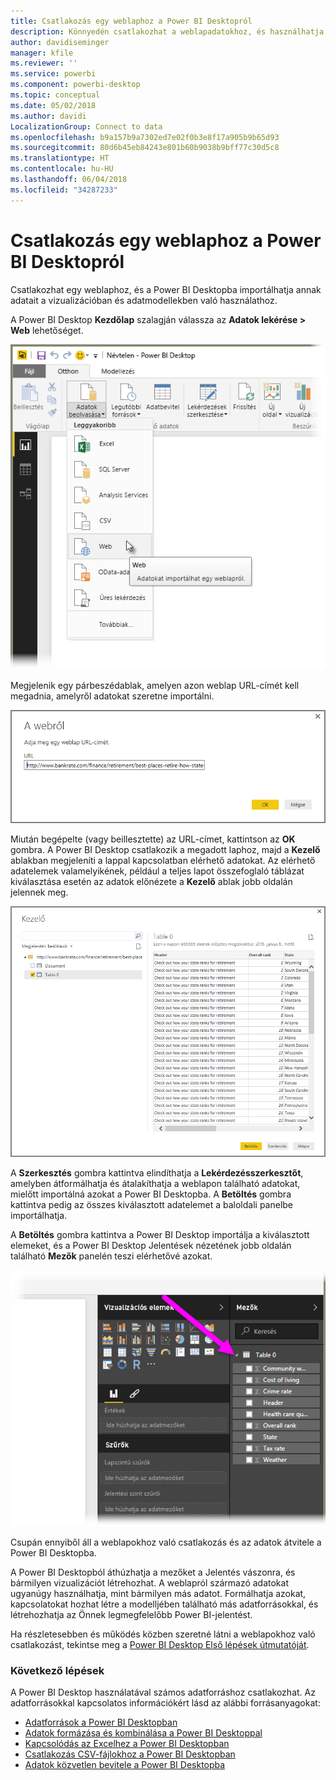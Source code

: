 ```yaml
---
title: Csatlakozás egy weblaphoz a Power BI Desktopról
description: Könnyedén csatlakozhat a weblapadatokhoz, és használhatja azokat a Power BI Desktopban
author: davidiseminger
manager: kfile
ms.reviewer: ''
ms.service: powerbi
ms.component: powerbi-desktop
ms.topic: conceptual
ms.date: 05/02/2018
ms.author: davidi
LocalizationGroup: Connect to data
ms.openlocfilehash: b9a157b9a7302ed7e02f0b3e8f17a905b9b65d93
ms.sourcegitcommit: 80d6b45eb84243e801b60b9038b9bff77c30d5c8
ms.translationtype: HT
ms.contentlocale: hu-HU
ms.lasthandoff: 06/04/2018
ms.locfileid: "34287233"
---
```

# <a name="connect-to-a-web-page-from-power-bi-desktop"></a>Csatlakozás egy weblaphoz a Power BI Desktopról
Csatlakozhat egy weblaphoz, és a Power BI Desktopba importálhatja annak adatait a vizualizációban és adatmodellekben való használathoz.

A Power BI Desktop **Kezdőlap** szalagján válassza az **Adatok lekérése > Web** lehetőséget.

![](media/desktop-connect-to-web/connect-to-web_1.png)

Megjelenik egy párbeszédablak, amelyen azon weblap URL-címét kell megadnia, amelyről adatokat szeretne importálni.

![](media/desktop-connect-to-web/connect-to-web_2.png)

Miután begépelte (vagy beillesztette) az URL-címet, kattintson az **OK** gombra. A Power BI Desktop csatlakozik a megadott laphoz, majd a **Kezelő** ablakban megjeleníti a lappal kapcsolatban elérhető adatokat. Az elérhető adatelemek valamelyikének, például a teljes lapot összefoglaló táblázat kiválasztása esetén az adatok előnézete a **Kezelő** ablak jobb oldalán jelennek meg.

![](media/desktop-connect-to-web/connect-to-web_3.png)

A **Szerkesztés** gombra kattintva elindíthatja a **Lekérdezésszerkesztőt**, amelyben átformálhatja és átalakíthatja a weblapon található adatokat, mielőtt importálná azokat a Power BI Desktopba. A **Betöltés** gombra kattintva pedig az összes kiválasztott adatelemet a baloldali panelbe importálhatja.

A **Betöltés** gombra kattintva a Power BI Desktop importálja a kiválasztott elemeket, és a Power BI Desktop Jelentések nézetének jobb oldalán található **Mezők** panelén teszi elérhetővé azokat.

![](media/desktop-connect-to-web/connect-to-web_4.png)

Csupán ennyiből áll a weblapokhoz való csatlakozás és az adatok átvitele a Power BI Desktopba.

A Power BI Desktopból áthúzhatja a mezőket a Jelentés vászonra, és bármilyen vizualizációt létrehozhat. A weblapról származó adatokat ugyanúgy használhatja, mint bármilyen más adatot. Formálhatja azokat, kapcsolatokat hozhat létre a modelljében található más adatforrásokkal, és létrehozhatja az Önnek legmegfelelőbb Power BI-jelentést.

Ha részletesebben és működés közben szeretné látni a weblapokhoz való csatlakozást, tekintse meg a [Power BI Desktop Első lépések útmutatóját](desktop-getting-started.md).

### <a name="next-steps"></a>Következő lépések
A Power BI Desktop használatával számos adatforráshoz csatlakozhat. Az adatforrásokkal kapcsolatos információkért lásd az alábbi forrásanyagokat:

* [Adatforrások a Power BI Desktopban](desktop-data-sources.md)
* [Adatok formázása és kombinálása a Power BI Desktoppal](desktop-shape-and-combine-data.md)
* [Kapcsolódás az Excelhez a Power BI Desktopban](desktop-connect-excel.md)   
* [Csatlakozás CSV-fájlokhoz a Power BI Desktopban](desktop-connect-csv.md)   
* [Adatok közvetlen bevitele a Power BI Desktopba](desktop-enter-data-directly-into-desktop.md)   

